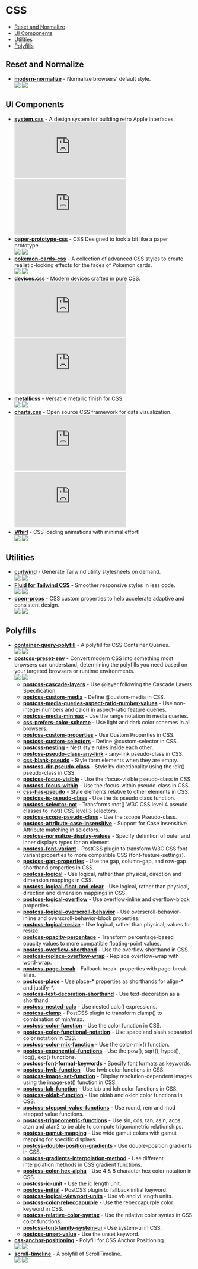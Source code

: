 # CSS

- [Reset and Normalize](#reset-and-normalize)
- [UI Components](#ui-components)
- [Utilities](#utilities)
- [Polyfills](#polyfills)

## Reset and Normalize

- **[modern-normalize](https://github.com/sindresorhus/modern-normalize)** - Normalize browsers' default style.  
  ![](https://img.shields.io/github/stars/sindresorhus/modern-normalize?style=social&label=Star)
  ![](https://img.shields.io/github/last-commit/sindresorhus/modern-normalize?style=social&label=Update)

## UI Components

- **[system.css](https://github.com/sakofchit/system.css)** - A design system for building retro Apple interfaces.  
  ![](https://img.shields.io/github/stars/sakofchit/system.css?style=social&label=Star)
  ![](https://img.shields.io/github/last-commit/sakofchit/system.css?style=social&label=Update)
- **[paper-prototype-css](https://gitlab.com/edent/paper-prototype-css)** - CSS Designed to look a bit like a paper prototype.  
  ![](https://img.shields.io/gitlab/stars/edent%2Fpaper-prototype-css?style=social&label=Star)
  ![](https://img.shields.io/gitlab/last-commit/edent%2Fpaper-prototype-css?style=social&label=Update)
- **[pokemon-cards-css](https://github.com/simeydotme/pokemon-cards-css)** - A collection of advanced CSS styles to create realistic-looking effects for the faces of Pokemon cards.  
  ![](https://img.shields.io/github/stars/simeydotme/pokemon-cards-css?style=social&label=Star)
  ![](https://img.shields.io/github/last-commit/simeydotme/pokemon-cards-css?style=social&label=Update)
- **[devices.css](https://github.com/picturepan2/devices.css)** - Modern devices crafted in pure CSS.  
  ![](https://img.shields.io/github/stars/picturepan2/devices.css?style=social&label=Star)
  ![](https://img.shields.io/github/last-commit/picturepan2/devices.css?style=social&label=Update)
- **[metallicss](https://github.com/MikaeI/metallicss)** - Versatile metallic finish for CSS.  
  ![](https://img.shields.io/github/stars/MikaeI/metallicss?style=social&label=Star)
  ![](https://img.shields.io/github/last-commit/MikaeI/metallicss?style=social&label=Update)
- **[charts.css](https://github.com/ChartsCSS/charts.css)** - Open source CSS framework for data visualization.  
  ![](https://img.shields.io/github/stars/ChartsCSS/charts.css?style=social&label=Star)
  ![](https://img.shields.io/github/last-commit/ChartsCSS/charts.css?style=social&label=Update)
- **[Whirl](https://github.com/jh3y/whirl)** - CSS loading animations with minimal effort!  
  ![](https://img.shields.io/github/stars/jh3y/whirl?style=social&label=Star)
  ![](https://img.shields.io/github/last-commit/jh3y/whirl?style=social&label=Update)

## Utilities

- **[curlwind](https://github.com/stevebauman/curlwind)** - Generate Tailwind utility stylesheets on demand.  
  ![](https://img.shields.io/github/stars/stevebauman/curlwind?style=social&label=Star)
  ![](https://img.shields.io/github/last-commit/stevebauman/curlwind?style=social&label=Update)
- **[Fluid for Tailwind CSS](https://github.com/barvian/fluid-tailwind)** - Smoother responsive styles in less code.  
  ![](https://img.shields.io/github/stars/barvian/fluid-tailwind?style=social&label=Star)
  ![](https://img.shields.io/github/last-commit/barvian/fluid-tailwind?style=social&label=Update)
- **[open-props](https://github.com/argyleink/open-props)** - CSS custom properties to help accelerate adaptive and consistent design.  
  ![](https://img.shields.io/github/stars/argyleink/open-props?style=social&label=Star)
  ![](https://img.shields.io/github/last-commit/argyleink/open-props?style=social&label=Update)

## Polyfills

- **[container-query-polyfill](https://github.com/GoogleChromeLabs/container-query-polyfill)** - A polyfill for CSS Container Queries.  
  ![](https://img.shields.io/github/stars/GoogleChromeLabs/container-query-polyfill?style=social&label=Star)
  ![](https://img.shields.io/github/last-commit/GoogleChromeLabs/container-query-polyfill?style=social&label=Update)
- **[postcss-preset-env](https://github.com/csstools/postcss-plugins/tree/main/plugin-packs/postcss-preset-env)** - Convert modern CSS into something most browsers can understand, determining the polyfills you need based on your targeted browsers or runtime environments.  
  ![](https://img.shields.io/github/stars/csstools/postcss-plugins?style=social&label=Star)
  ![](https://img.shields.io/github/last-commit/csstools/postcss-plugins?style=social&label=Update)
  - **[postcss-cascade-layers](https://github.com/csstools/postcss-plugins/tree/main/plugins/postcss-cascade-layers)** - Use @layer following the Cascade Layers Specification.
  - **[postcss-custom-media](https://github.com/csstools/postcss-plugins/tree/main/plugins/postcss-custom-media)** - Define @custom-media in CSS.
  - **[postcss-media-queries-aspect-ratio-number-values](https://github.com/csstools/postcss-plugins/tree/main/plugins/postcss-media-queries-aspect-ratio-number-values)** - Use non-integer numbers and calc() in aspect-ratio feature queries.
  - **[postcss-media-minmax](https://github.com/csstools/postcss-plugins/tree/main/plugins/postcss-media-minmax)** - Use the range notation in media queries.
  - **[css-prefers-color-scheme](https://github.com/csstools/postcss-plugins/tree/main/plugins/css-prefers-color-scheme)** - Use light and dark color schemes in all browsers.
  - **[postcss-custom-properties](https://github.com/csstools/postcss-plugins/tree/main/plugins/postcss-custom-properties)** - Use Custom Properties in CSS.
  - **[postcss-custom-selectors](https://github.com/csstools/postcss-plugins/tree/main/plugins/postcss-custom-selectors)** - Define @custom-selector in CSS.
  - **[postcss-nesting](https://github.com/csstools/postcss-plugins/tree/main/plugins/postcss-nesting)** - Nest style rules inside each other.
  - **[postcss-pseudo-class-any-link](https://github.com/csstools/postcss-plugins/tree/main/plugins/postcss-pseudo-class-any-link)** - :any-link pseudo-class in CSS.
  - **[css-blank-pseudo](https://github.com/csstools/postcss-plugins/tree/main/plugins/css-blank-pseudo)** - Style form elements when they are empty.
  - **[postcss-dir-pseudo-class](https://github.com/csstools/postcss-plugins/tree/main/plugins/postcss-dir-pseudo-class)** - Style by directionality using the :dir() pseudo-class in CSS.
  - **[postcss-focus-visible](https://github.com/csstools/postcss-plugins/tree/main/plugins/postcss-focus-visible)** - Use the :focus-visible pseudo-class in CSS.
  - **[postcss-focus-within](https://github.com/csstools/postcss-plugins/tree/main/plugins/postcss-focus-within)** - Use the :focus-within pseudo-class in CSS.
  - **[css-has-pseudo](https://github.com/csstools/postcss-plugins/tree/main/plugins/css-has-pseudo)** - Style elements relative to other elements in CSS.
  - **[postcss-is-pseudo-class](https://github.com/csstools/postcss-plugins/tree/main/plugins/postcss-is-pseudo-class)** - Use the :is pseudo class function.
  - **[postcss-selector-not](https://github.com/csstools/postcss-plugins/tree/main/plugins/postcss-selector-not)** - Transforms :not() W3C CSS level 4 pseudo classes to :not() CSS level 3 selectors.
  - **[postcss-scope-pseudo-class](https://github.com/csstools/postcss-plugins/tree/main/plugins/postcss-scope-pseudo-class)** - Use the :scope Pseudo-class.
  - **[postcss-attribute-case-insensitive](https://github.com/csstools/postcss-plugins/tree/main/plugins/postcss-attribute-case-insensitive)** - Support for Case Insensitive Attribute matching in selectors.
  - **[postcss-normalize-display-values](https://github.com/csstools/postcss-plugins/tree/main/plugins/postcss-normalize-display-values)** - Specify definition of outer and inner displays types for an element.
  - **[postcss-font-variant](https://github.com/postcss/postcss-font-variant)** - PostCSS plugin to transform W3C CSS font variant properties to more compatible CSS (font-feature-settings).
  - **[postcss-gap-properties](https://github.com/csstools/postcss-plugins/tree/main/plugins/postcss-gap-properties)** - Use the gap, column-gap, and row-gap shorthand properties in CSS.
  - **[postcss-logical](https://github.com/csstools/postcss-plugins/tree/main/plugins/postcss-logical)** - Use logical, rather than physical, direction and dimension mappings in CSS.
  - **[postcss-logical-float-and-clear](https://github.com/csstools/postcss-plugins/tree/main/plugins/postcss-logical-float-and-clear)** - Use logical, rather than physical, direction and dimension mappings in CSS.
  - **[postcss-logical-overflow](https://github.com/csstools/postcss-plugins/tree/main/plugins/postcss-logical-overflow)** - Use overflow-inline and overflow-block properties.
  - **[postcss-logical-overscroll-behavior](https://github.com/csstools/postcss-plugins/tree/main/plugins/postcss-logical-overscroll-behavior)** - Use overscroll-behavior-inline and overscroll-behavior-block properties.
  - **[postcss-logical-resize](https://github.com/csstools/postcss-plugins/tree/main/plugins/postcss-logical-resize)** - Use logical, rather than physical, values for resize.
  - **[postcss-opacity-percentage](https://github.com/mrcgrtz/postcss-opacity-percentage)** - Transform percentage-based opacity values to more compatible floating-point values.
  - **[postcss-overflow-shorthand](https://github.com/csstools/postcss-plugins/tree/main/plugins/postcss-overflow-shorthand)** - Use the overflow shorthand in CSS.
  - **[postcss-replace-overflow-wrap](https://github.com/mattdimu/postcss-replace-overflow-wrap)** - Replace overflow-wrap with word-wrap.
  - **[postcss-page-break](https://github.com/shrpne/postcss-page-break)** - Fallback break- properties with page-break- alias.
  - **[postcss-place](https://github.com/csstools/postcss-plugins/tree/main/plugins/postcss-place)** - Use place-* properties as shorthands for align-* and justify-*.
  - **[postcss-text-decoration-shorthand](https://github.com/csstools/postcss-plugins/tree/main/plugins/postcss-text-decoration-shorthand)** - Use text-decoration as a shorthand.
  - **[postcss-nested-calc](https://github.com/csstools/postcss-plugins/tree/main/plugins/postcss-nested-calc)** - Use nested calc() expressions.
  - **[postcss-clamp](https://github.com/polemius/postcss-clamp)** - PostCSS plugin to transform clamp() to combination of min/max.
  - **[postcss-color-function](https://github.com/csstools/postcss-plugins/tree/main/plugins/postcss-color-function)** - Use the color function in CSS.
  - **[postcss-color-functional-notation](https://github.com/csstools/postcss-plugins/tree/main/plugins/postcss-color-functional-notation)** - Use space and slash separated color notation in CSS.
  - **[postcss-color-mix-function](https://github.com/csstools/postcss-plugins/tree/main/plugins/postcss-color-mix-function)** - Use the color-mix() function.
  - **[postcss-exponential-functions](https://github.com/csstools/postcss-plugins/tree/main/plugins/postcss-exponential-functions)** - Use the pow(), sqrt(), hypot(), log(), exp() functions.
  - **[postcss-font-format-keywords](https://github.com/csstools/postcss-plugins/tree/main/plugins/postcss-font-format-keywords)** - Specify font formats as keywords.
  - **[postcss-hwb-function](https://github.com/csstools/postcss-plugins/tree/main/plugins/postcss-hwb-function)** - Use hwb color functions in CSS.
  - **[postcss-image-set-function](https://github.com/csstools/postcss-plugins/tree/main/plugins/postcss-image-set-function)** - Display resolution-dependent images using the image-set() function in CSS.
  - **[postcss-lab-function](https://github.com/csstools/postcss-plugins/tree/main/plugins/postcss-lab-function)** - Use lab and lch color functions in CSS.
  - **[postcss-oklab-function](https://github.com/csstools/postcss-plugins/tree/main/plugins/postcss-oklab-function)** - Use oklab and oklch color functions in CSS.
  - **[postcss-stepped-value-functions](https://github.com/csstools/postcss-plugins/tree/main/plugins/postcss-stepped-value-functions)** - Use round, rem and mod stepped value functions.
  - **[postcss-trigonometric-functions](https://github.com/csstools/postcss-plugins/tree/main/plugins/postcss-trigonometric-functions)** - Use sin, cos, tan, asin, acos, atan and atan2 to be able to compute trigonometric relationships.
  - **[postcss-gamut-mapping](https://github.com/csstools/postcss-plugins/tree/main/plugins/postcss-gamut-mapping)** - Use wide gamut colors with gamut mapping for specific displays.
  - **[postcss-double-position-gradients](https://github.com/csstools/postcss-plugins/tree/main/plugins/postcss-double-position-gradients)** - Use double-position gradients in CSS.
  - **[postcss-gradients-interpolation-method](https://github.com/csstools/postcss-plugins/tree/main/plugins/postcss-gradients-interpolation-method)** - Use different interpolation methods in CSS gradient functions.
  - **[postcss-color-hex-alpha](https://github.com/csstools/postcss-plugins/tree/main/plugins/postcss-color-hex-alpha)** - Use 4 & 8 character hex color notation in CSS.
  - **[postcss-ic-unit](https://github.com/csstools/postcss-plugins/tree/main/plugins/postcss-ic-unit)** - Use the ic length unit.
  - **[postcss-initial](https://github.com/maximkoretskiy/postcss-initial)** - PostCSS plugin to fallback initial keyword.
  - **[postcss-logical-viewport-units](https://github.com/csstools/postcss-plugins/tree/main/plugins/postcss-logical-viewport-units)** - Use vb and vi length units.
  - **[postcss-color-rebeccapurple](https://github.com/csstools/postcss-plugins/tree/main/plugins/postcss-color-rebeccapurple)** - Use the rebeccapurple color keyword in CSS.
  - **[postcss-relative-color-syntax](https://github.com/csstools/postcss-plugins/tree/main/plugins/postcss-relative-color-syntax)** - Use the relative color syntax in CSS color functions.
  - **[postcss-font-family-system-ui](https://github.com/JLHwung/postcss-font-family-system-ui)** - Use system-ui in CSS.
  - **[postcss-unset-value](https://github.com/csstools/postcss-plugins/tree/main/plugins/postcss-unset-value)** - Use the unset keyword.
- **[css-anchor-positioning](https://github.com/oddbird/css-anchor-positioning)** - Polyfill for CSS Anchor Positioning.  
  ![](https://img.shields.io/github/stars/oddbird/css-anchor-positioning?style=social&label=Star)
  ![](https://img.shields.io/github/last-commit/oddbird/css-anchor-positioning?style=social&label=Update)
- **[scroll-timeline](https://github.com/flackr/scroll-timeline)** - A polyfill of ScrollTimeline.  
  ![](https://img.shields.io/github/stars/flackr/scroll-timeline?style=social&label=Star)
  ![](https://img.shields.io/github/last-commit/flackr/scroll-timeline?style=social&label=Update)
